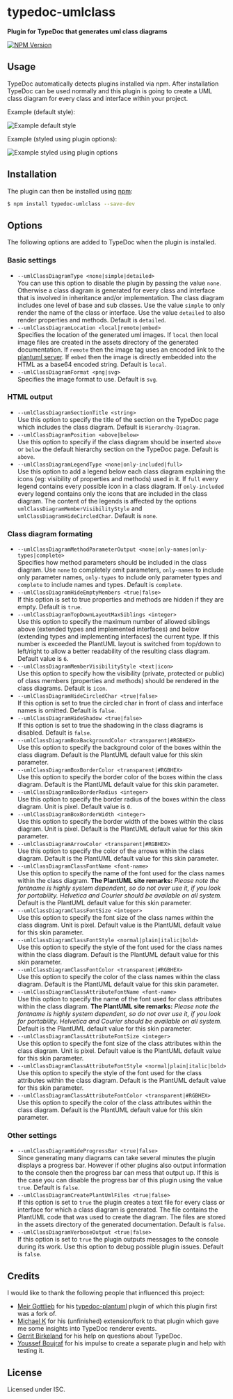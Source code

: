 # typedoc-umlclass

**Plugin for TypeDoc that generates uml class diagrams**

[![NPM Version](https://badge.fury.io/js/typedoc-umlclass.svg)](https://badge.fury.io/js/typedoc-umlclass)

## Usage

TypeDoc automatically detects plugins installed via npm. After installation TypeDoc can be used normally and
this plugin is going to create a UML class diagram for every class and interface within your project.

Example (default style):

![Example default style](https://krisztianb.github.io/typedoc-umlclass/docs/human-default-layout.png)

Example (styled using plugin options):

![Example styled using plugin options](https://krisztianb.github.io/typedoc-umlclass/docs/human-custom-layout.png)

## Installation

The plugin can then be installed using [npm](https://www.npmjs.com/package/typedoc-umlclass):

```sh
$ npm install typedoc-umlclass --save-dev
```

## Options

The following options are added to TypeDoc when the plugin is installed.

### Basic settings

-   `--umlClassDiagramType <none|simple|detailed>`<br>
    You can use this option to disable the plugin by passing the value `none`. Otherwise a class diagram is generated
    for every class and interface that is involved in inheritance and/or implementation. The class diagram includes
    one level of base and sub classes. Use the value `simple` to only render the name of the class or interface.
    Use the value `detailed` to also render properties and methods.
    Default is `detailed`.
-   `--umlClassDiagramLocation <local|remote|embed>`<br>
    Specifies the location of the generated uml images. If `local` then local image files are created in the assets
    directory of the generated documentation. If `remote` then the image tag uses an encoded link to the
    [plantuml server](http://www.plantuml.com/plantuml/). If `embed` then the image is directly embedded into the HTML
    as a base64 encoded string.
    Default is `local`.
-   `--umlClassDiagramFormat <png|svg>`<br>
    Specifies the image format to use.
    Default is `svg`.

### HTML output

-   `--umlClassDiagramSectionTitle <string>`<br>
    Use this option to specify the title of the section on the TypeDoc page which includes the class diagram.
    Default is `Hierarchy-Diagram`.
-   `--umlClassDiagramPosition <above|below>`<br>
    Use this option to specify if the class diagram should be inserted `above` or `below` the default hierarchy section
    on the TypeDoc page.
    Default is `above`.
-   `--umlClassDiagramLegendType <none|only-included|full>`<br>
    Use this option to add a legend below each class diagram explaining the icons (eg: visibility of properties and
    methods) used in it. If `full` every legend contains every possible icon in a class diagram. If `only-included`
    every legend contains only the icons that are included in the class diagram. The content of the legends is affected
    by the options `umlClassDiagramMemberVisibilityStyle` and `umlClassDiagramHideCircledChar`.
    Default is `none`.

### Class diagram formating

-   `--umlClassDiagramMethodParameterOutput <none|only-names|only-types|complete>`<br>
    Specifies how method parameters should be included in the class diagram. Use `none` to completely omit parameters,
    `only-names` to include only parameter names, `only-types` to include only parameter types and `complete` to include
    names and types.
    Default is `complete`.
-   `--umlClassDiagramHideEmptyMembers <true|false>`<br>
    If this option is set to true properties and methods are hidden if they are empty.
    Default is `true`.
-   `--umlClassDiagramTopDownLayoutMaxSiblings <integer>`<br>
    Use this option to specify the maximum number of allowed siblings above (extended types and implemented interfaces)
    and below (extending types and implementing interfaces) the current type. If this number is exceeded the PlantUML
    layout is switched from top/down to left/right to allow a better readability of the resulting class diagram.
    Default value is `6`.
-   `--umlClassDiagramMemberVisibilityStyle <text|icon>`<br>
    Use this option to specify how the visibility (private, protected or public) of class members
    (properties and methods) should be rendered in the class diagrams.
    Default is `icon`.
-   `--umlClassDiagramHideCircledChar <true|false>`<br>
    If this option is set to true the circled char in front of class and interface names is omitted.
    Default is `false`.
-   `--umlClassDiagramHideShadow <true|false>`<br>
    If this option is set to true the shadowing in the class diagrams is disabled.
    Default is `false`.
-   `--umlClassDiagramBoxBackgroundColor <transparent|#RGBHEX>`<br>
    Use this option to specify the background color of the boxes within the class diagram.
    Default is the PlantUML default value for this skin parameter.
-   `--umlClassDiagramBoxBorderColor <transparent|#RGBHEX>`<br>
    Use this option to specify the border color of the boxes within the class diagram.
    Default is the PlantUML default value for this skin parameter.
-   `--umlClassDiagramBoxBorderRadius <integer>`<br>
    Use this option to specify the border radius of the boxes within the class diagram. Unit is pixel.
    Default value is `0`.
-   `--umlClassDiagramBoxBorderWidth <integer>`<br>
    Use this option to specify the border width of the boxes within the class diagram. Unit is pixel.
    Default is the PlantUML default value for this skin parameter.
-   `--umlClassDiagramArrowColor <transparent|#RGBHEX>`<br>
    Use this option to specify the color of the arrows within the class diagram.
    Default is the PlantUML default value for this skin parameter.
-   `--umlClassDiagramClassFontName <font-name>`<br>
    Use this option to specify the name of the font used for the class names within the class diagram.
    **The PlantUML site remarks:** _Please note the fontname is highly system dependent, so do not over use it,
    if you look for portability. Helvetica and Courier should be available on all system._
    Default is the PlantUML default value for this skin parameter.
-   `--umlClassDiagramClassFontSize <integer>`<br>
    Use this option to specify the font size of the class names within the class diagram. Unit is pixel.
    Default value is the PlantUML default value for this skin parameter.
-   `--umlClassDiagramClassFontStyle <normal|plain|italic|bold>`<br>
    Use this option to specify the style of the font used for the class names within the class diagram.
    Default is the PlantUML default value for this skin parameter.
-   `--umlClassDiagramClassFontColor <transparent|#RGBHEX>`<br>
    Use this option to specify the color of the class names within the class diagram.
    Default is the PlantUML default value for this skin parameter.
-   `--umlClassDiagramClassAttributeFontName <font-name>`<br>
    Use this option to specify the name of the font used for class attributes within the class diagram.
    **The PlantUML site remarks:** _Please note the fontname is highly system dependent, so do not over use it,
    if you look for portability. Helvetica and Courier should be available on all system._
    Default is the PlantUML default value for this skin parameter.
-   `--umlClassDiagramClassAttributeFontSize <integer>`<br>
    Use this option to specify the font size of the class attributes within the class diagram. Unit is pixel.
    Default value is the PlantUML default value for this skin parameter.
-   `--umlClassDiagramClassAttributeFontStyle <normal|plain|italic|bold>`<br>
    Use this option to specify the style of the font used for the class attributes within the class diagram.
    Default is the PlantUML default value for this skin parameter.
-   `--umlClassDiagramClassAttributeFontColor <transparent|#RGBHEX>`<br>
    Use this option to specify the color of the class attributes within the class diagram.
    Default is the PlantUML default value for this skin parameter.

### Other settings

-   `--umlClassDiagramHideProgressBar <true|false>`<br>
    Since generating many diagrams can take several minutes the plugin displays a progress bar. However if other
    plugins also output information to the console then the progress bar can mess that output up. If this is the case
    you can disable the progress bar of this plugin using the value `true`.
    Default is `false`.
-   `--umlClassDiagramCreatePlantUmlFiles <true|false>`<br>
    If this option is set to `true` the plugin creates a text file for every class or interface for which a class
    diagram is generated. The file contains the PlantUML code that was used to create the diagram. The files are stored
    in the assets directory of the generated documentation.
    Default is `false`.
-   `--umlClassDiagramVerboseOutput <true|false>`<br>
    If this option is set to `true` the plugin outputs messages to the console during its work. Use this option to
    debug possible plugin issues.
    Default is `false`.

## Credits

I would like to thank the following people that influenced this project:

-   [Meir Gottlieb](https://github.com/meirgottlieb) for his
    [typedoc-plantuml](https://github.com/artifacthealth/typedoc-plantuml/) plugin of which this plugin first was a
    fork of.
-   [Michael K](https://github.com/0815fox) for his (unfinished) extension/fork to that plugin which gave me some
    insights into TypeDoc renderer events.
-   [Gerrit Birkeland](https://github.com/Gerrit0) for his help on questions about TypeDoc.
-   [Youssef Boujraf](https://github.com/yboujraf) for his impulse to create a separate plugin and help with testing it.

## License

Licensed under ISC.
